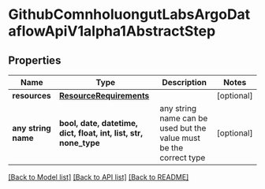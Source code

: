 # GithubComnholuongutLabsArgoDataflowApiV1alpha1AbstractStep


## Properties
Name | Type | Description | Notes
------------ | ------------- | ------------- | -------------
**resources** | [**ResourceRequirements**](ResourceRequirements.md) |  | [optional] 
**any string name** | **bool, date, datetime, dict, float, int, list, str, none_type** | any string name can be used but the value must be the correct type | [optional]

[[Back to Model list]](../README.md#documentation-for-models) [[Back to API list]](../README.md#documentation-for-api-endpoints) [[Back to README]](../README.md)


